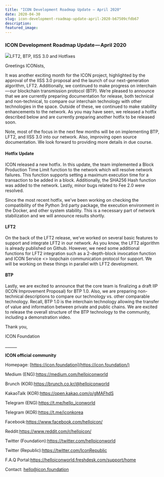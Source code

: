 ```yaml
---
title: "ICON Development Roadmap Update — April 2020"
date: 2020-04-30
slug: icon-development-roadmap-update-april-2020-b67509cfdb67
description:
featured_image:
---
```


### ICON Development Roadmap Update — April 2020

![](https://cdn-images-1.medium.com/max/800/1*Xk9X-prd6gPPES-laUf5hQ.png)LFT2, BTP, IISS 3.0 and Hotfixes

Greetings ICONists,

It was another exciting month for the ICON project, highlighted by the approval of the IISS 3.0 proposal and the launch of our next-generation algorithm, LFT2. Additionally, we continued to make progress on interchain — our blockchain transmission protocol (BTP). We’re pleased to announce that we are currently preparing documentation for release, both technical and non-technical, to compare our interchain technology with other technologies in the space. Outside of these, we continued to make stability enhancements to the network. As you may have seen, we released a hotfix described below and are currently preparing another hotfix to be released soon.

Note, most of the focus in the next few months will be on implementing BTP, LFT2, and IISS 3.0 into our network. Also, improving open source documentation. We look forward to providing more details in due course.

#### Hotfix Update

ICON released a new hotfix. In this update, the team implemented a Block Production Time Limit function to the network which will resolve network failures. This function supports setting a maximum execution time for a transaction to be added in a block. Additionally, the SHA256 Hash function was added to the network. Lastly, minor bugs related to Fee 2.0 were resolved.

Since the most recent hotfix, we’ve been working on checking the compatibility of the Python 3rd party package, the execution environment in the Docker, and other system stability. This is a necessary part of network stabilization and we will announce results shortly.

#### LFT2

On the back of the LFT2 release, we’ve worked on several basic features to support and integrate LFT2 in our network. As you know, the LFT2 algorithm is already published on Github. However, we need some additional functions for LFT2 integration such as a 2-depth-block invocation function and ICON Service <> loopchain communication protocol for support. We will be working on these things in parallel with LFT2 development.

#### BTP

Lastly, we are excited to announce that the core team is finalizing a draft IIP (ICON Improvement Proposal) for BTP 1.0. Also, we are preparing non-technical descriptions to compare our technology vs. other comparable technology. Recall, BTP 1.0 is the interchain technology allowing the transfer of value and information between private and public chains. We are excited to release the overall structure of the BTP technology to the community, including a demonstration video.

Thank you,

ICON Foundation

\_\_\_\_\_\_

**ICON official community**

Homepage: [https://icon.foundation](https://icon.foundation/)

Medium (ENG):<https://medium.com/helloiconworld>

Brunch (KOR):<https://brunch.co.kr/@helloiconworld>

KakaoTalk (KOR):<https://open.kakao.com/o/gMAFhdS>

Telegram (ENG):<https://t.me/hello_iconworld>

Telegram (KOR):<https://t.me/iconkorea>

Facebook:<https://www.facebook.com/helloicon/>

Reddit:<https://www.reddit.com/r/helloicon/>

Twitter (Foundation):<https://twitter.com/helloiconworld>

Twitter (Republic):<https://twitter.com/IconRepublic>

F.A.Q Portal:<https://helloiconworld.freshdesk.com/support/home>

Contact: [hello@icon.foundation](http://hello@icon.foundation/)

